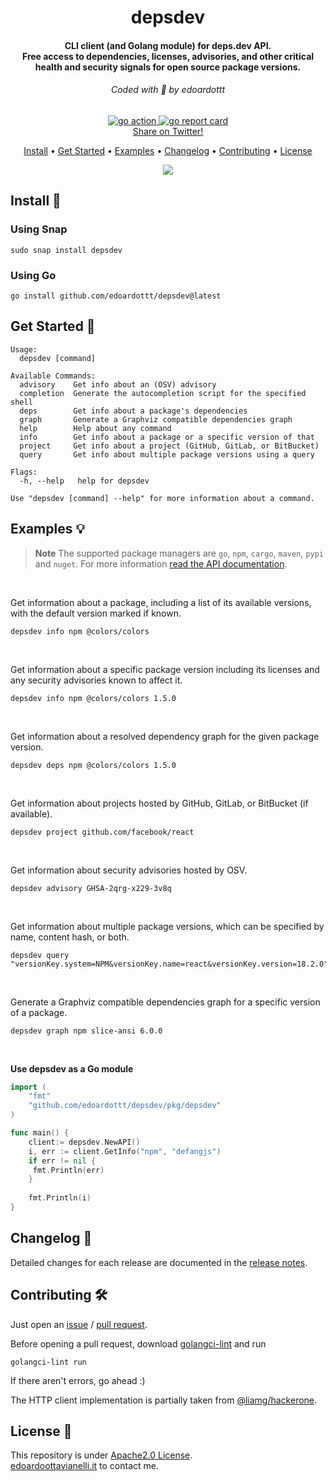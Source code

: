 <h1 align="center">
  depsdev
  <br>
</h1>
<h4 align="center">CLI client (and Golang module) for deps.dev API.<br>Free access to dependencies, licenses, advisories, and other critical health and security signals for open source package versions.</h4>

<h6 align="center"> Coded with 💙 by edoardottt </h6>

<p align="center">

  <a href="https://github.com/edoardottt/depsdev/actions">
      <img src="https://github.com/edoardottt/depsdev/actions/workflows/go.yml/badge.svg" alt="go action">
  </a>

  <a href="https://goreportcard.com/report/github.com/edoardottt/depsdev">
      <img src="https://goreportcard.com/badge/github.com/edoardottt/depsdev" alt="go report card">
  </a>

<br>
  <!--Tweet button-->
  <a href="https://twitter.com/intent/tweet?text=depsdev%20-%20CLI%20client%20for%20deps.dev%20API.%20Free%20access%20to%20dependencies%2C%20licenses%2C%20advisories%2C%20and%20other%20critical%20health%20and%20security%20signals%20for%20open%20source%20package%20versions.%20https%3A%2F%2Fgithub.com%2Fedoardottt%2Fdepsdev%20%23golang%20%23github%20%23linux%20%23infosec%20%23bugbounty%20%23security" target="_blank">Share on Twitter!
  </a>
</p>

<p align="center">
  <a href="#install-">Install</a> •
  <a href="#get-started-">Get Started</a> •
  <a href="#examples-bulb">Examples</a> •
  <a href="#changelog-">Changelog</a> •
  <a href="#contributing-">Contributing</a> •
  <a href="#license-">License</a>
</p>

<p align="center">
  <img src="https://github.com/edoardottt/images/blob/main/depsdev/depsdev.gif">
</p>
  
Install 📡
----------

### Using Snap

```console
sudo snap install depsdev
```

### Using Go

```console
go install github.com/edoardottt/depsdev@latest
```

Get Started 🎉
----------

```console
Usage:
  depsdev [command]

Available Commands:
  advisory    Get info about an (OSV) advisory
  completion  Generate the autocompletion script for the specified shell
  deps        Get info about a package's dependencies
  graph       Generate a Graphviz compatible dependencies graph
  help        Help about any command
  info        Get info about a package or a specific version of that
  project     Get info about a project (GitHub, GitLab, or BitBucket)
  query       Get info about multiple package versions using a query

Flags:
  -h, --help   help for depsdev

Use "depsdev [command] --help" for more information about a command.
```

Examples 💡
----------

> **Note**
> The supported package managers are `go`, `npm`, `cargo`, `maven`, `pypi` and `nuget`.
For more information [read the API documentation](https://docs.deps.dev/api/v3alpha/).

<br>

Get information about a package, including a list of its available versions, with the default version marked if known.

```console
depsdev info npm @colors/colors
```

<br>

Get information about a specific package version including its licenses and any security advisories known to affect it.

```console
depsdev info npm @colors/colors 1.5.0
```

<br>

Get information about a resolved dependency graph for the given package version.

```console
depsdev deps npm @colors/colors 1.5.0
```

<br>

Get information about projects hosted by GitHub, GitLab, or BitBucket (if available).

```console
depsdev project github.com/facebook/react
```

<br>

Get information about security advisories hosted by OSV.

```console
depsdev advisory GHSA-2qrg-x229-3v8q
```

<br>

Get information about multiple package versions, which can be specified by name, content hash, or both.

```console
depsdev query "versionKey.system=NPM&versionKey.name=react&versionKey.version=18.2.0"
```

<br>

Generate a Graphviz compatible dependencies graph for a specific version of a package.

```console
depsdev graph npm slice-ansi 6.0.0
```

<br>

**Use depsdev as a Go module**

```Go
import (
    "fmt"
    "github.com/edoardottt/depsdev/pkg/depsdev"
)

func main() {
    client:= depsdev.NewAPI()
    i, err := client.GetInfo("npm", "defangjs")
    if err != nil {
     fmt.Println(err)
    }
    
    fmt.Println(i)
}
```

Changelog 📌
-------

Detailed changes for each release are documented in the [release notes](https://github.com/edoardottt/depsdev/releases).

Contributing 🛠
-------

Just open an [issue](https://github.com/edoardottt/depsdev/issues) / [pull request](https://github.com/edoardottt/depsdev/pulls).

Before opening a pull request, download [golangci-lint](https://golangci-lint.run/usage/install/) and run

```console
golangci-lint run
```

If there aren't errors, go ahead :)

The HTTP client implementation is partially taken from [@liamg/hackerone](https://github.com/liamg/hackerone).

License 📝
-------

This repository is under [Apache2.0 License](https://github.com/edoardottt/depsdev/blob/main/LICENSE).  
[edoardoottavianelli.it](https://www.edoardoottavianelli.it) to contact me.
